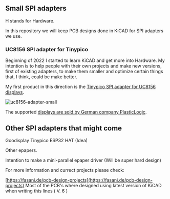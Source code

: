 ## Small SPI adapters

H stands for Hardware.

In this repository we will keep PCB designs done in KiCAD for SPI adapters we use. 


### UC8156 SPI adapter for Tinypico

Beginning of 2022 I started to learn KiCAD and get more into Hardware. My intention is to help people with their own projects and make new versions, first of existing adapters, to make them smaller and optimize certain things that, I think, could be make better.

My first product in this direction is the [Tinypico SPI adapter for UC8156 displays](https://www.tindie.com/products/fasani/tinypico-small-uc8156-epaper-hat).

![uc8156-adapter-small](https://user-images.githubusercontent.com/2692928/159118394-60defa3e-656c-4e11-a65b-d45414860087.JPG)

The supported [displays are sold by German company PlasticLogic](https://www.plasticlogic.com/sampleshop).

## Other SPI adapters that might come

Goodisplay Tinypico ESP32 HAT (Idea)

Other epapers.

Intention to make a mini-parallel epaper driver (Will be super hard design)


For more information and currect projects please check:

[https://fasani.de/pcb-design-projects](https://fasani.de/pcb-design-projects)
Most of the PCB's where designed using latest version of KiCAD when writing this lines ( V. 6 )
